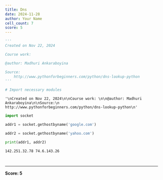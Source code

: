```yaml
---
title: Dns
date: 2024-11-28
author: Your Name
cell_count: 7
score: 5
---
```


```python
'''
Created on Nov 22, 2024

Course work: 

@author: Madhuri Ankaraboyina

Source:
    http://www.pythonforbeginners.com/python/dns-lookup-python
'''

# Import necessary modules


```




    '\nCreated on Nov 22, 2024\n\nCourse work: \n\n@author: Madhuri Ankaraboyina\n\nSource:\n    http://www.pythonforbeginners.com/python/dns-lookup-python\n'




```python
import socket
```


```python
addr1 = socket.gethostbyname('google.com')
```


```python
addr2 = socket.gethostbyname('yahoo.com')
```


```python
print(addr1, addr2)
```

    142.251.32.78 74.6.143.26



```python

```


```python

```


---
**Score: 5**
